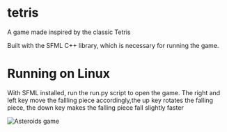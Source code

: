 # tetris
A game made inspired by the classic Tetris

Built with the SFML C++ library, which is necessary for running the game.

# Running on Linux
With SFML installed, run the run.py script to open the game.
The right and left key move the fallling piece accordingly,the up key rotates the falling piece, the down key makes the falling piece fall slightly faster

![Asteroids game](https://ibb.co/PwTq12S)
